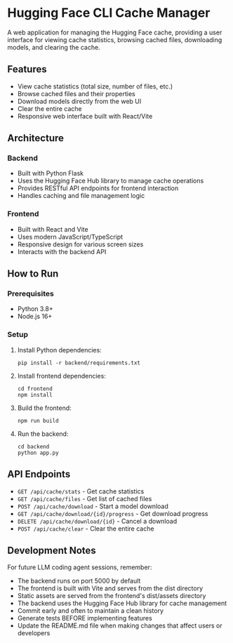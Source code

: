 # Hugging Face CLI Cache Manager

A web application for managing the Hugging Face cache, providing a user interface for viewing cache statistics, browsing cached files, downloading models, and clearing the cache.

## Features

- View cache statistics (total size, number of files, etc.)
- Browse cached files and their properties
- Download models directly from the web UI
- Clear the entire cache
- Responsive web interface built with React/Vite

## Architecture

### Backend
- Built with Python Flask
- Uses the Hugging Face Hub library to manage cache operations
- Provides RESTful API endpoints for frontend interaction
- Handles caching and file management logic

### Frontend
- Built with React and Vite
- Uses modern JavaScript/TypeScript
- Responsive design for various screen sizes
- Interacts with the backend API

## How to Run

### Prerequisites
- Python 3.8+
- Node.js 16+

### Setup
1. Install Python dependencies:
   ```
   pip install -r backend/requirements.txt
   ```

2. Install frontend dependencies:
   ```
   cd frontend
   npm install
   ```

3. Build the frontend:
   ```
   npm run build
   ```

4. Run the backend:
   ```
   cd backend
   python app.py
   ```

## API Endpoints

- `GET /api/cache/stats` - Get cache statistics
- `GET /api/cache/files` - Get list of cached files
- `POST /api/cache/download` - Start a model download
- `GET /api/cache/download/{id}/progress` - Get download progress
- `DELETE /api/cache/download/{id}` - Cancel a download
- `POST /api/cache/clear` - Clear the entire cache

## Development Notes

For future LLM coding agent sessions, remember:
- The backend runs on port 5000 by default
- The frontend is built with Vite and serves from the dist directory
- Static assets are served from the frontend's dist/assets directory
- The backend uses the Hugging Face Hub library for cache management
- Commit early and often to maintain a clean history
- Generate tests BEFORE implementing features
- Update the README.md file when making changes that affect users or developers